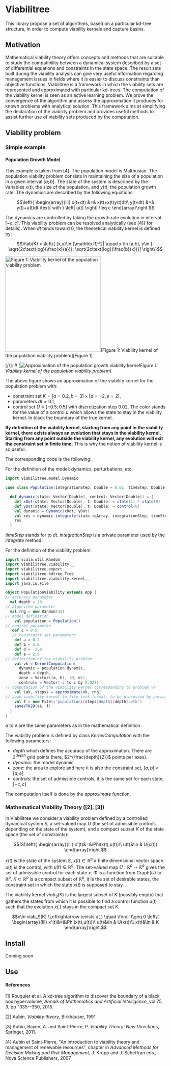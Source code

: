 # Viabilitree

This library propose a set of algorithms, based on a particular kd-tree structure, in order to compute viability kernels and capture basins.

## Motivation
Mathematical viability theory offers concepts and methods that are suitable to study the compatibility between a dynamical system described by a set of differential equations and constraints in the state space. The result sets built during the viability analysis can give very useful information regarding management issues in fields where it is easier to discuss constraints than objective functions. Viabilitree is a framework in which the viability sets are represented and approximated with particular kd-trees. The computation of the viability kernel is seen as an active learning problem. We prove the convergence of the algorithm and assess the approximation it produces for known problems with analytical solution. This framework aims at simplifying the declaration of the viability problem and provides useful methods to assist further use of viability sets produced by the computation.


## Viability problem

### Simple example
#### Population Growth Model
This example is taken from [4]. The population model is Malthusian. The population viability problem consists in maintaining the size of a population in a given interval $`[a;b]`$. The state of the system is described by the variables $`x(t)`$, the size of the population, and $`y(t)`$, the population growth rate. The dynamics are described by the following equations:
```math
\left\{
\begin{array}{lll}
x(t+dt) &=& x(t)+x(t)y(t)dt\\
y(t+dt) &=& y(t)+u(t)dt  \text{  with  }  \left| u(t) \right| \leq c
\end{array}\right.
```
The dynamics are controlled by taking the growth rate evolution in interval $`[-c,c]`$. This viability problem can be resolved analytically (see [4]} for details). When $`dt`$ tends toward $`0`$, the theoretical viability kernel is defined by:
```math
Viab(K) = \left\{ (x,y)\in {\mathbb R}^2| \quad  x \in [a;b], y\in [-\sqrt{2c\text{log}(\frac{x}{a})}; \sqrt{2c\text{log}(\frac{b}{x})}] \right\}
```

<img src="images/populationGitlab.png" width="300" alt="Figure 1: Viability kernel of the population viability problem">[Figure 1: Viability kernel of the population viability problem][Figure 1]

[//]: # (![Approximation of the population growth viability kernel](images/populationGitlab.png "Direct approximation")*Figure 1: Viability kernel of the population viability problem*)


The above figure shows an approximation of the viability kernel for the population problem with:
* constraint set $`K=[a=0.2,b=3]\times[d=-2,e=2]`$, 
* parameters $`dt=0.1`$, 
* control set $`U=[-0.5;0.5]`$ with discretization step 0.02. 
The color stands for the value of a control $`u`$ which allows the state to stay in the viability kernel. In black the boundary of the true kernel.

**By definition of the viability kernel, starting from any point in the viability kernel, there exists always an evolution that stays in the viability kernel. Starting from any point outside the viability kernel, any evolution will exit the constraint set in finite time.** This is why the notion of viability kernel is so useful.

The corresponding code is the following:

For the definition of the model: dynamics, perturbations, etc.
```scala
import viabilitree.model.Dynamic

case class Population(integrationStep: Double = 0.01, timeStep: Double = 0.1) {

  def dynamic(state: Vector[Double], control: Vector[Double]) = {
    def xDot(state: Vector[Double], t: Double) = state(1) * state(0)
    def yDot(state: Vector[Double], t: Double) = control(0)
    val dynamic = Dynamic(xDot, yDot)
    val res = dynamic.integrate(state.toArray, integrationStep, timeStep)
    res
  }
```
_timeStep_ stands for to $dt$.
_integrationStep_ is a private parameter used by the _integrate_ method.


For the definition of the viability problem:
```scala
import scala.util.Random
import viabilitree.viability._
import viabilitree.export._
import viabilitree.kdtree.Tree
import viabilitree.viability.kernel._
import java.io.File

object PopulationViability extends App {
// accuracy parameter
  val depth = 20
// algorithm parameter  
  val rng = new Random(42)
// model definition  
    val population = Population()
// control parameter  
   def c = 0.5
   // constraint set parameters 
    def a = 0.2
    def b = 3.0
    def d = -2.0
    def e = 2.0
// definition of the viability problem
    val vk = KernelComputation(
      dynamic = population.dynamic,
      depth = depth,
      zone = Vector((a, b), (d, e)),
      controls = Vector(-c to c by 0.02))
// computation of the viability kernel corresponding to problem vk
    val (ak, steps) = approximate(vk, rng)
// save viability kernel to file (vtk format, to be processed by paraview)
    val f = new File(s"population${steps}depth${depth}.vtk")
    saveVTK2D(ak, f)
  }
}
```
_a_ to _e_ are the same parameters as in the mathematical definition.

The viability problem is defined by class _KernelComputation_ with the following parameters:

* _depth_ which defines the accuracy of the approximation. There are $`2^{depth}`$ grid points (here, $`2^{\frac{depth}{2}}`$ points per axes).
* _dynamic_: the model dynamic
* _zone_: the area to explore and here it is also the constraint set, $`[a,b]\times[d,e]`$
* _controls_: the set of admissible controls, it is the same set for each state,$`[-c,c]`$

The computation itself is done by the _approximate_ function.

### Mathematical Viability Theory ([2], [3])
<a id="MVT"></a>
In Viabilitree we consider a viability problem defined by a controlled dynamical system $`S`$, a set-valued map $`U`$ (the set of admissible controls depending on the state of the system), and a compact subset $`K`$ of the state space (the set of constraints):
```math
(S)\left\{
\begin{array}{lll}
x'(t)&=&\Phi(x(t),u(t))\\
u(t)&\in & U(x(t))
\end{array}\right.
```
 $`x(t)`$ is the state of the system $`S`$, $`x(t)\in {\mathbb R}^p`$ a finite dimensional vector space.
 $`u(t)`$ is the control, with $`u(t)\in {\mathbb{R}}^q`$.
 The set-valued map $`U : {\mathbb R}^p\leadsto {\mathbb{R}}^q`$ gives the set of admissible control for each state $`x`$. $`\Phi`$ is a function from $`\text{Graph}(U)`$ to $`{\mathbb R}^p`$.
$`K\subset {\mathbb R}^p`$ is a compact subset of $`{\mathbb R}^p`$, it is the set of desirable states, the constraint set in which the state $`x(t)`$ is supposed to stay.

The viability kernel $`viab_S(K)`$ is the largest subset of $`K`$ (possibly empty) that gathers the states from which it is possible to find a control function $`u(t)`$ such that the evolution $`x(.)`$ stays in the compact set $`K`$.
```math
x\in viab_S(K) \Leftrightarrow  \exists u(.) \quad \forall t\geq 0 \left\{
\begin{array}{lll}
x'(t)&=&\Phi(x(t),u(t))\\
u(t)&\in & U(x(t))\\
x(t)&\in & K
\end{array}\right.
```

## Install
Coming soon
<!-- A rédiger après la mise en forme finale -->

## Use
<!-- A rédiger après la mise en forme finale -->

#### References
[1] Rouquier et al, A kd-tree algorithm to discover the boundary of a black box hypervolume, _Annals of Mathematics and Artificial Intelligence_, vol 75, _3_, pp "335--350, 2015. 

[2] Aubin, _Viability theory_, Birkhäuser, 1991

[3] Aubin, Bayen, A. and Saint-Pierre, P. _Viability Theory: New Directions_, Springer, 2011.

[4] Aubin et Saint-Pierre, "An introduction to viability theory and management of renewable resources", chapter in _Advanced Methods for Decision Making and Risk Management_, J. Kropp and J. Scheffran eds., Nova Science Publishers, 2007

<!-- Identifiers, in alphabetical order -->

<!-- [openmole]: http://www.openmole.org/ "OpenMOLE website: for numerical exploration of complex models" -->
